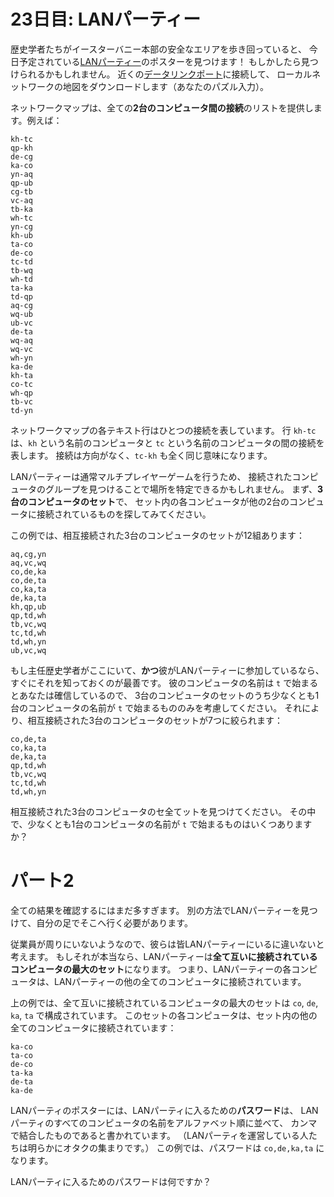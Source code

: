 # 23日目: LANパーティー

歴史学者たちがイースターバニー本部の安全なエリアを歩き回っていると、
今日予定されている[LANパーティー](https://ja.wikipedia.org/wiki/LAN%E3%83%91%E3%83%BC%E3%83%86%E3%82%A3%E3%83%BC)のポスターを見つけます！
もしかしたら見つけられるかもしれません。
近くの[データリンクポート](../..//2016/day9/quiz.md)に接続して、
ローカルネットワークの地図をダウンロードします（あなたのパズル入力）。

ネットワークマップは、全ての**2台のコンピュータ間の接続**のリストを提供します。例えば：

```
kh-tc
qp-kh
de-cg
ka-co
yn-aq
qp-ub
cg-tb
vc-aq
tb-ka
wh-tc
yn-cg
kh-ub
ta-co
de-co
tc-td
tb-wq
wh-td
ta-ka
td-qp
aq-cg
wq-ub
ub-vc
de-ta
wq-aq
wq-vc
wh-yn
ka-de
kh-ta
co-tc
wh-qp
tb-vc
td-yn
```

ネットワークマップの各テキスト行はひとつの接続を表しています。
行 `kh-tc` は、`kh` という名前のコンピュータと `tc` という名前のコンピュータの間の接続を表します。
接続は方向がなく、`tc-kh` も全く同じ意味になります。

LANパーティーは通常マルチプレイヤーゲームを行うため、
接続されたコンピュータのグループを見つけることで場所を特定できるかもしれません。
まず、**3台のコンピュータのセット**で、
セット内の各コンピュータが他の2台のコンピュータに接続されているものを探してみてください。

この例では、相互接続された3台のコンピュータのセットが12組あります：

```
aq,cg,yn
aq,vc,wq
co,de,ka
co,de,ta
co,ka,ta
de,ka,ta
kh,qp,ub
qp,td,wh
tb,vc,wq
tc,td,wh
td,wh,yn
ub,vc,wq
```

もし主任歴史学者がここにいて、**かつ**彼がLANパーティーに参加しているなら、すぐにそれを知っておくのが最善です。
彼のコンピュータの名前は `t` で始まるとあなたは確信しているので、
3台のコンピュータのセットのうち少なくとも1台のコンピュータの名前が
`t` で始まるもののみを考慮してください。
それにより、相互接続された3台のコンピュータのセットが7つに絞られます：

```
co,de,ta
co,ka,ta
de,ka,ta
qp,td,wh
tb,vc,wq
tc,td,wh
td,wh,yn
```

相互接続された3台のコンピュータのセ全てットを見つけてください。
その中で、少なくとも1台のコンピュータの名前が `t` で始まるものはいくつありますか？

# パート2

全ての結果を確認するにはまだ多すぎます。
別の方法でLANパーティーを見つけて、自分の足でそこへ行く必要があります。

従業員が周りにいないようなので、彼らは皆LANパーティーにいるに違いないと考えます。
もしそれが本当なら、LANパーティーは**全て互いに接続されているコンピュータの最大のセット**になります。
つまり、LANパーティーの各コンピュータは、LANパーティーの他の全てのコンピュータに接続されています。

上の例では、全て互いに接続されているコンピュータの最大のセットは `co`, `de`, `ka`, `ta` で構成されています。
このセットの各コンピュータは、セット内の他の全てのコンピュータに接続されています：

```
ka-co
ta-co
de-co
ta-ka
de-ta
ka-de
```

LANパーティのポスターには、LANパーティに入るための**パスワード**は、
LANパーティのすべてのコンピュータの名前をアルファベット順に並べて、
カンマで結合したものであると書かれています。
（LANパーティを運営している人たちは明らかにオタクの集まりです。）
この例では、パスワードは `co,de,ka,ta` になります。

LANパーティに入るためのパスワードは何ですか？
